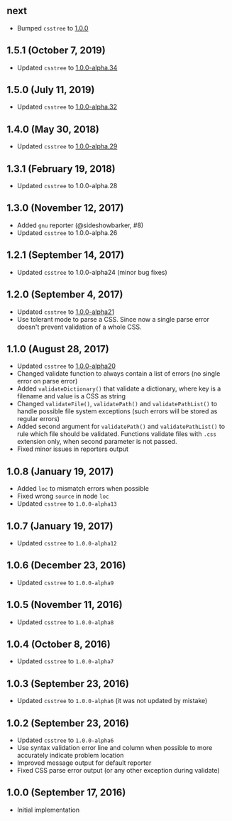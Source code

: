 ## next

- Bumped `csstree` to [1.0.0](https://github.com/csstree/csstree/releases/tag/v1.0.0)

## 1.5.1 (October 7, 2019)

- Updated `csstree` to [1.0.0-alpha.34](https://github.com/csstree/csstree/releases/tag/v1.0.0-alpha.34)

## 1.5.0 (July 11, 2019)

- Updated `csstree` to [1.0.0-alpha.32](https://github.com/csstree/csstree/releases/tag/v1.0.0-alpha.32)

## 1.4.0 (May 30, 2018)

- Updated `csstree` to [1.0.0-alpha.29](https://github.com/csstree/csstree/releases/tag/v1.0.0-alpha.29)

## 1.3.1 (February 19, 2018)

- Updated `csstree` to 1.0.0-alpha.28

## 1.3.0 (November 12, 2017)

- Added `gnu` reporter (@sideshowbarker, #8)
- Updated `csstree` to 1.0.0-alpha.26

## 1.2.1 (September 14, 2017)

- Updated `csstree` to 1.0.0-alpha24 (minor bug fixes)

## 1.2.0 (September 4, 2017)

- Updated `csstree` to [1.0.0-alpha21](https://github.com/csstree/csstree/releases/tag/v1.0.0-alpha21)
- Use tolerant mode to parse a CSS. Since now a single parse error doesn't prevent validation of a whole CSS.

## 1.1.0 (August 28, 2017)

- Updated `csstree` to [1.0.0-alpha20](https://github.com/csstree/csstree/releases/tag/v1.0.0-alpha20)
- Changed validate function to always contain a list of errors (no single error on parse error)
- Added `validateDictionary()` that validate a dictionary, where key is a filename and value is a CSS as string
- Changed `validateFile()`, `validatePath()` and `validatePathList()` to handle possible file system exceptions (such errors will be stored as regular errors)
- Added second argument for `validatePath()` and `validatePathList()` to rule which file should be validated. Functions validate files with `.css` extension only, when second parameter is not passed.
- Fixed minor issues in reporters output

## 1.0.8 (January 19, 2017)

- Added `loc` to mismatch errors when possible
- Fixed wrong `source` in node `loc`
- Updated `csstree` to `1.0.0-alpha13`

## 1.0.7 (January 19, 2017)

- Updated `csstree` to `1.0.0-alpha12`

## 1.0.6 (December 23, 2016)

- Updated `csstree` to `1.0.0-alpha9`

## 1.0.5 (November 11, 2016)

- Updated `csstree` to `1.0.0-alpha8`

## 1.0.4 (October 8, 2016)

- Updated `csstree` to `1.0.0-alpha7`

## 1.0.3 (September 23, 2016)

- Updated `csstree` to `1.0.0-alpha6` (it was not updated by mistake)

## 1.0.2 (September 23, 2016)

- Updated `csstree` to `1.0.0-alpha6`
- Use syntax validation error line and column when possible to more accurately indicate problem location
- Improved message output for default reporter
- Fixed CSS parse error output (or any other exception during validate)

## 1.0.0 (September 17, 2016)

- Initial implementation
